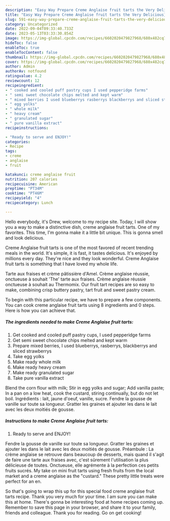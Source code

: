```yaml
---
description: "Easy Way Prepare Creme Anglaise fruit tarts the Very Delicious}"
title: "Easy Way Prepare Creme Anglaise fruit tarts the Very Delicious}"
slug: 591-easy-way-prepare-creme-anglaise-fruit-tarts-the-very-delicious
category: Uncategorized
date: 2022-09-04T09:33:40.733Z
date: 2023-05-13T03:33:30.854Z
image: https://img-global.cpcdn.com/recipes/6602020479827968/680x482cq70/creme-anglaise-fruit-tarts-recipe-main-photo.jpg
hideToc: false
enableToc: true
enableTocContent: false
thumbnail: https://img-global.cpcdn.com/recipes/6602020479827968/680x482cq70/creme-anglaise-fruit-tarts-recipe-main-photo.jpg
cover: https://img-global.cpcdn.com/recipes/6602020479827968/680x482cq70/creme-anglaise-fruit-tarts-recipe-main-photo.jpg
author: Admin
authorAv: notfound
ratingvalue: 4.2
reviewcount: 12
recipeingredient:
- " cooked and cooled puff pastry cups I used pepperidge farms"
- " semi sweet chocolate chips melted and kept warm"
- " mixed berries I used blueberrys rasberrys blackberrys and sliced strawberrys"
- " egg yolks"
- " whole milk"
- " heavy cream"
- " granulated sugar"
- " pure vanilla extract"
recipeinstructions:

- "Ready to serve and ENJOY!"
categories:
- Recipe
tags:
- creme
- anglaise
- fruit

katakunci: creme anglaise fruit 
nutrition: 207 calories
recipecuisine: American
preptime: "PT34M"
cooktime: "PT46M"
recipeyield: "4"
recipecategory: Lunch

---
```



Hello everybody, it's Drew, welcome to my recipe site. Today, I will show you a way to make a distinctive dish, creme anglaise fruit tarts. One of my favorites. This time, I'm gonna make it a little bit unique. This is gonna smell and look delicious.

Creme Anglaise fruit tarts is one of the most favored of recent trending meals in the world. It's simple, it is fast, it tastes delicious. It's enjoyed by millions every day. They're nice and they look wonderful. Creme Anglaise fruit tarts is something that I have loved my whole life.

Tarte aux fraises et crème pâtissière d&#39;Amel. Crème anglaise réussie, onctueuse à souhait &#39;The&#39; tarte aux fraises. Crème anglaise réussie onctueuse à souhait au Thermomix. Our fruit tart recipes are so easy to make, combining crisp buttery pastry, tart fruit and sweet pastry cream.


To begin with this particular recipe, we have to prepare a few components. You can cook creme anglaise fruit tarts using 8 ingredients and 0 steps. Here is how you can achieve that.

<!--inarticleads1-->

##### The ingredients needed to make Creme Anglaise fruit tarts:

1. Get  cooked and cooled puff pastry cups, I used pepperidge farms
1. Get  semi sweet chocolate chips melted and kept warm
1. Prepare  mixed berries, I used blueberrys, rasberrys, blackberrys and sliced strawberrys
1. Take  egg yolks
1. Make ready  whole milk
1. Make ready  heavy cream
1. Make ready  granulated sugar
1. Take  pure vanilla extract


Blend the corn flour with milk; Stir in egg yolks and sugar; Add vanilla paste; In a pan on a low heat, cook the custard, stiring continually, but do not let boil. Ingrédients : lait, jaune d&#39;oeuf, vanille, sucre. Fendre la gousse de vanille sur toute sa longueur. Gratter les graines et ajouter les dans le lait avec les deux moitiés de gousse. 

<!--inarticleads2-->

##### Instructions to make Creme Anglaise fruit tarts:


1. Ready to serve and ENJOY!

Fendre la gousse de vanille sur toute sa longueur. Gratter les graines et ajouter les dans le lait avec les deux moitiés de gousse. Préambule : La crème anglaise se retrouve dans beaucoup de desserts, mais quand il s&#39;agit de faire une tarte aux fraises avec, c&#39;est sûrement l&#39;utilisation la plus délicieuse de toutes. Onctueuse, elle agrémente à la perfection ces petits fruits sucrés. My take on mini fruit tarts using fresh fruits from the local market and a creme anglaise as the &#34;custard.&#34; These pretty little treats were perfect for an en. 

So that's going to wrap this up for this special food creme anglaise fruit tarts recipe. Thank you very much for your time. I am sure you can make this at home. There's gonna be interesting food at home recipes coming up. Remember to save this page in your browser, and share it to your family, friends and colleague. Thank you for reading. Go on get cooking!
